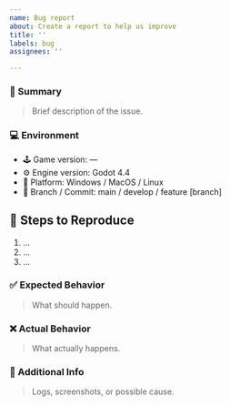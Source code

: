 ```yaml
---
name: Bug report
about: Create a report to help us improve
title: ''
labels: bug
assignees: ''

---
```


### 📝 Summary  
> Brief description of the issue.

### 💻 Environment  
- 🕹️ Game version: —
- ⚙️ Engine version: Godot 4.4
- 🧩 Platform: Windows / MacOS / Linux
- 🌿 Branch / Commit: main / develop / feature [branch]

## 🔁 Steps to Reproduce  
1. ...  
2. ...  
3. ...  

### ✅ Expected Behavior  
> What should happen.

### ❌ Actual Behavior  
> What actually happens.

### 📎 Additional Info  
> Logs, screenshots, or possible cause.
